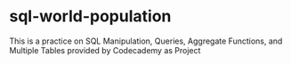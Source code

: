# sql-world-population
This is a practice on SQL Manipulation, Queries, Aggregate Functions, and Multiple Tables provided by Codecademy as Project
